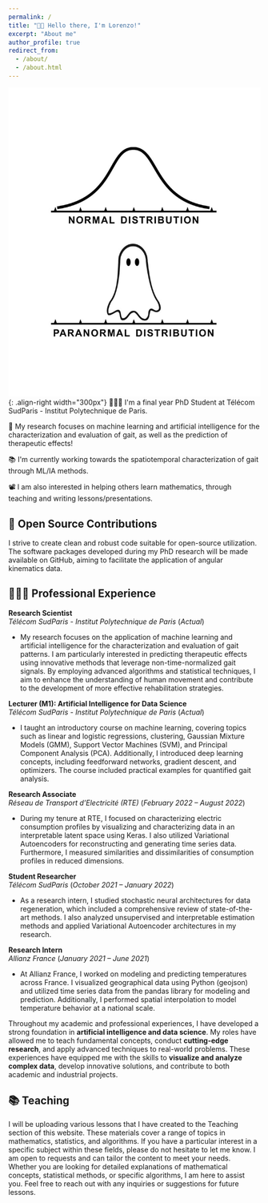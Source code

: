 ```yaml
---
permalink: /
title: "👋🏼 Hello there, I'm Lorenzo!"
excerpt: "About me"
author_profile: true
redirect_from: 
  - /about/
  - /about.html
---
```




![Illustration of combining vision and language modalities](/images/paranormal.jpg){: .align-right width="300px"}
👨🏻‍💻 I'm a final year PhD Student at Télécom SudParis - Institut Polytechnique de Paris.

🔬 My research focuses on machine learning and artificial intelligence for the characterization and evaluation of gait, as well as the prediction of therapeutic effects! 

📚 I'm currently working towards the spatiotemporal characterization of gait through ML/IA methods.

📽️ I am also interested in helping others learn mathematics, through teaching and writing lessons/presentations. 


## 🤖 Open Source Contributions
I strive to create clean and robust code suitable for open-source utilization. The software packages developed during my PhD research will be made available on GitHub, aiming to facilitate the application of angular kinematics data.

## 👨🏻‍🔬 Professional Experience

**Research Scientist** <br/>
*Télécom SudParis - Institut Polytechnique de Paris* (*Actual*)
- My research focuses on the application of machine learning and artificial intelligence for the characterization and evaluation of gait patterns. I am particularly interested in predicting therapeutic effects using innovative methods that leverage non-time-normalized gait signals. By employing advanced algorithms and statistical techniques, I aim to enhance the understanding of human movement and contribute to the development of more effective rehabilitation strategies.<br/>

**Lecturer (M1): Artificial Intelligence for Data Science** <br/>
*Télécom SudParis - Institut Polytechnique de Paris* (*Actual*)
- I taught an introductory course on machine learning, covering topics such as linear and logistic regressions, clustering, Gaussian Mixture Models (GMM), Support Vector Machines (SVM), and Principal Component Analysis (PCA). Additionally, I introduced deep learning concepts, including feedforward networks, gradient descent, and optimizers. The course included practical examples for quantified gait analysis.<br/>

**Research Associate** <br/>
*Réseau de Transport d’Electricité (RTE)* (*February 2022 – August 2022*)
- During my tenure at RTE, I focused on characterizing electric consumption profiles by visualizing and characterizing data in an interpretable latent space using Keras. I also utilized Variational Autoencoders for reconstructing and generating time series data. Furthermore, I measured similarities and dissimilarities of consumption profiles in reduced dimensions.<br/>

**Student Researcher** <br/>
*Télécom SudParis* (*October 2021 – January 2022*)
- As a research intern, I studied stochastic neural architectures for data regeneration, which included a comprehensive review of state-of-the-art methods. I also analyzed unsupervised and interpretable estimation methods and applied Variational Autoencoder architectures in my research.<br/>

**Research Intern** <br/>
*Allianz France* (*January 2021 – June 2021*)
- At Allianz France, I worked on modeling and predicting temperatures across France. I visualized geographical data using Python (geojson) and utilized time series data from the pandas library for modeling and prediction. Additionally, I performed spatial interpolation to model temperature behavior at a national scale.<br/>

Throughout my academic and professional experiences, I have developed a strong foundation in **artificial intelligence and data science**. My roles have allowed me to teach fundamental concepts, conduct **cutting-edge research**, and apply advanced techniques to real-world problems. These experiences have equipped me with the skills to **visualize and analyze complex data**, develop innovative solutions, and contribute to both academic and industrial projects.

## 📚 Teaching 
I will be uploading various lessons that I have created to the Teaching section of this website. These materials cover a range of topics in mathematics, statistics, and algorithms. If you have a particular interest in a specific subject within these fields, please do not hesitate to let me know. I am open to requests and can tailor the content to meet your needs. Whether you are looking for detailed explanations of mathematical concepts, statistical methods, or specific algorithms, I am here to assist you. Feel free to reach out with any inquiries or suggestions for future lessons.



